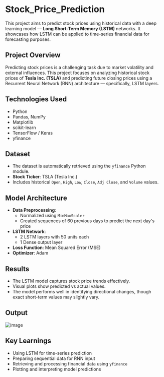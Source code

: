 # Stock_Price_Prediction

This project aims to predict stock prices using historical data with a deep learning model — **Long Short-Term Memory (LSTM)** networks. It showcases how LSTM can be applied to time-series financial data for forecasting purposes.

## Project Overview

Predicting stock prices is a challenging task due to market volatility and external influences. This project focuses on analyzing historical stock prices of **Tesla Inc. (TSLA)** and predicting future closing prices using a Recurrent Neural Network (RNN) architecture — specifically, LSTM layers.

## Technologies Used

- Python  
- Pandas, NumPy  
- Matplotlib  
- scikit-learn  
- TensorFlow / Keras  
- yfinance  

## Dataset

- The dataset is automatically retrieved using the `yfinance` Python module.  
- **Stock Ticker**: TSLA (Tesla Inc.)  
- Includes historical `Open`, `High`, `Low`, `Close`, `Adj Close`, and `Volume` values.  

## Model Architecture

- **Data Preprocessing**:  
  - Normalized using `MinMaxScaler`  
  - Created sequences of 60 previous days to predict the next day's price  
- **LSTM Network**:  
  - 2 LSTM layers with 50 units each  
  - 1 Dense output layer  
- **Loss Function**: Mean Squared Error (MSE)  
- **Optimizer**: Adam  

## Results

- The LSTM model captures stock price trends effectively.  
- Visual plots show predicted vs actual values.  
- The model performs well in identifying directional changes, though exact short-term values may slightly vary.  

## Output
![image](https://github.com/user-attachments/assets/7880174d-fdba-44c7-baab-7c5825eb2e39)

## Key Learnings

- Using LSTM for time-series prediction  
- Preparing sequential data for RNN input  
- Retrieving and processing financial data using `yfinance`  
- Plotting and interpreting model predictions  

